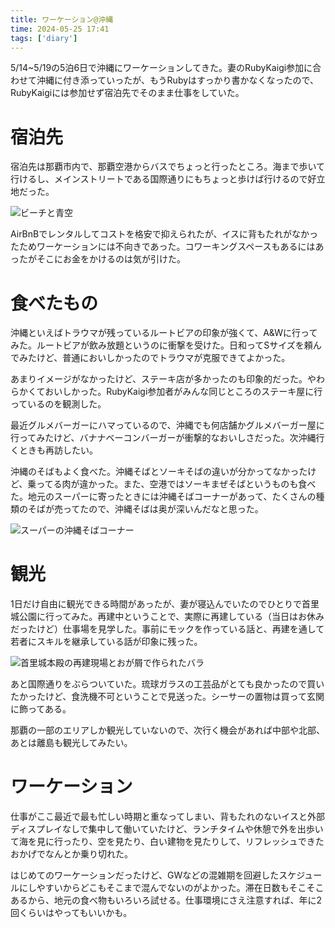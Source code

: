 ```yaml
---
title: ワーケーション@沖縄
time: 2024-05-25 17:41
tags: ['diary']
---
```


5/14~5/19の5泊6日で沖縄にワーケーションしてきた。妻のRubyKaigi参加に合わせて沖縄に付き添っていったが、もうRubyはすっかり書かなくなったので、RubyKaigiには参加せず宿泊先でそのまま仕事をしていた。

# 宿泊先
宿泊先は那覇市内で、那覇空港からバスでちょっと行ったところ。海まで歩いて行けるし、メインストリートである国際通りにもちょっと歩けば行けるので好立地だった。

![ビーチと青空](/posts/540/beach.jpg "歩いて数分のビーチ")

AirBnBでレンタルしてコストを格安で抑えられたが、イスに背もたれがなかったためワーケーションには不向きであった。コワーキングスペースもあるにはあったがそこにお金をかけるのは気が引けた。

# 食べたもの
沖縄といえばトラウマが残っているルートビアの印象が強くて、A&Wに行ってみた。ルートビアが飲み放題というのに衝撃を受けた。日和ってSサイズを頼んでみたけど、普通においしかったのでトラウマが克服できてよかった。

あまりイメージがなかったけど、ステーキ店が多かったのも印象的だった。やわらかくておいしかった。RubyKaigi参加者がみんな同じところのステーキ屋に行っているのを観測した。

最近グルメバーガーにハマっているので、沖縄でも何店舗かグルメバーガー屋に行ってみたけど、バナナベーコンバーガーが衝撃的なおいしさだった。次沖縄行くときも再訪したい。

沖縄のそばもよく食べた。沖縄そばとソーキそばの違いが分かってなかったけど、乗ってる肉が違かった。また、空港ではソーキまぜそばというものも食べた。地元のスーパーに寄ったときには沖縄そばコーナーがあって、たくさんの種類のそばが売ってたので、沖縄そばは奥が深いんだなと思った。

![スーパーの沖縄そばコーナー](/posts/540/soba-corner.jpg "いろんな種類のそばが売られていた")

# 観光
1日だけ自由に観光できる時間があったが、妻が寝込んでいたのでひとりで首里城公園に行ってみた。再建中ということで、実際に再建している（当日はお休みだったけど）仕事場を見学した。事前にモックを作っている話と、再建を通して若者にスキルを継承している話が印象に残った。

![首里城本殿の再建現場とおが屑で作られたバラ](/posts/540/shurijou.jpg "再建に向けて")

あと国際通りをぶらついていた。琉球ガラスの工芸品がとても良かったので買いたかったけど、食洗機不可ということで見送った。シーサーの置物は買って玄関に飾ってある。

那覇の一部のエリアしか観光していないので、次行く機会があれば中部や北部、あとは離島も観光してみたい。

# ワーケーション
仕事がここ最近で最も忙しい時期と重なってしまい、背もたれのないイスと外部ディスプレイなしで集中して働いていたけど、ランチタイムや休憩で外を出歩いて海を見に行ったり、空を見たり、白い建物を見たりして、リフレッシュできたおかげでなんとか乗り切れた。

はじめてのワーケーションだったけど、GWなどの混雑期を回避したスケジュールにしやすいからどこもそこまで混んでないのがよかった。滞在日数もそこそこあるから、地元の食べ物もいろいろ試せる。仕事環境にさえ注意すれば、年に2回くらいはやってもいいかも。
